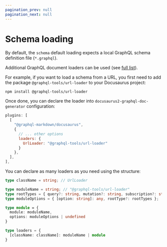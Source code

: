 ```yaml
---
pagination_prev: null
pagination_next: null
---
```


# Schema loading

By default, the `schema` default loading expects a local GraphQL schema definition file (`*.graphql`).

Additional GraphQL document loaders can be used (see [full list](https://github.com/ardatan/graphql-tools/tree/master/packages/loaders)).

For example, if you want to load a schema from a URL, you first need to add the package `@graphql-tools/url-loader` to your Docusaurus project:

```shell
npm install @graphql-tools/url-loader
```

Once done, you can declare the loader into `docusaurus2-graphql-doc-generator` configuration:

```js
plugins: [
  [
    "@graphql-markdown/docusaurus",
    {
      // ... other options
      loaders: {
        UrlLoader: "@graphql-tools/url-loader"
      }
    },
  ],
],
```

You can declare as many loaders as you need using the structure:

```ts
type className = string; // UrlLoader

type moduleName = string; // "@graphql-tools/url-loader"
type rootTypes = { query?: string, mutation?: string, subscription?: string};
type moduleOptions = { [option: string]: any, rootType?: rootTypes };

type module = { 
  module: moduleName, 
  options: moduleOptions | undefined 
}

type loaders = {
  [className: className]: moduleName | module
}
```
